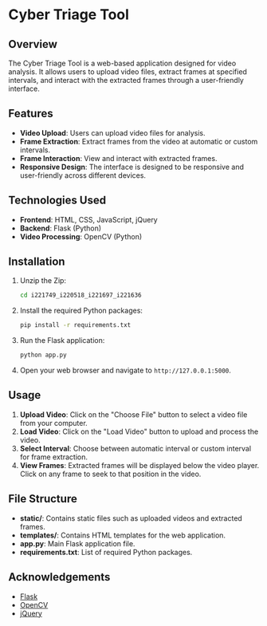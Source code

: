 # Cyber Triage Tool

## Overview
The Cyber Triage Tool is a web-based application designed for video analysis. It allows users to upload video files, extract frames at specified intervals, and interact with the extracted frames through a user-friendly interface.

## Features
- **Video Upload**: Users can upload video files for analysis.
- **Frame Extraction**: Extract frames from the video at automatic or custom intervals.
- **Frame Interaction**: View and interact with extracted frames.
- **Responsive Design**: The interface is designed to be responsive and user-friendly across different devices.

## Technologies Used
- **Frontend**: HTML, CSS, JavaScript, jQuery
- **Backend**: Flask (Python)
- **Video Processing**: OpenCV (Python)

## Installation
1. Unzip the Zip:
    ```bash
    cd i221749_i220518_i221697_i221636
    ```
2. Install the required Python packages:
    ```bash
    pip install -r requirements.txt
    ```
3. Run the Flask application:
    ```bash
    python app.py
    ```
4. Open your web browser and navigate to `http://127.0.0.1:5000`.

## Usage
1. **Upload Video**: Click on the "Choose File" button to select a video file from your computer.
2. **Load Video**: Click on the "Load Video" button to upload and process the video.
3. **Select Interval**: Choose between automatic interval or custom interval for frame extraction.
4. **View Frames**: Extracted frames will be displayed below the video player. Click on any frame to seek to that position in the video.

## File Structure
- **static/**: Contains static files such as uploaded videos and extracted frames.
- **templates/**: Contains HTML templates for the web application.
- **app.py**: Main Flask application file.
- **requirements.txt**: List of required Python packages.

## Acknowledgements
- [Flask](https://flask.palletsprojects.com/)
- [OpenCV](https://opencv.org/)
- [jQuery](https://jquery.com/)

